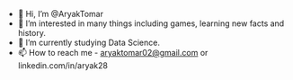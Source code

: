 - 👋 Hi, I’m @AryakTomar
- 👀 I’m interested in many things including games, learning new facts and history.
- 🌱 I’m currently studying Data Science.
- 📫 How to reach me - aryaktomar02@gmail.com or linkedin.com/in/aryak28

<!---
AryakTomar/AryakTomar is a ✨ special ✨ repository because its `README.md` (this file) appears on your GitHub profile.
You can click the Preview link to take a look at your changes.
--->
